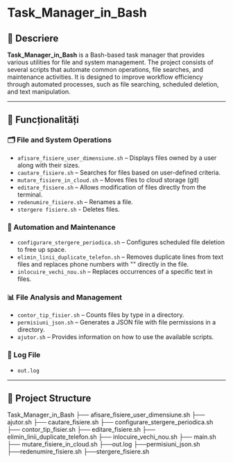 # Task_Manager_in_Bash

## 📜 Descriere

**Task_Manager_in_Bash**  is a Bash-based task manager that provides various utilities for file and system management. The project consists of several scripts that automate common operations, file searches, and maintenance activities. It is designed to improve workflow efficiency through automated processes, such as file searching, scheduled deletion, and text manipulation.

---

## 🔹 Funcționalități

### 🗂 File and System Operations

- `afisare_fisiere_user_dimensiune.sh` – Displays files owned by a user along with their sizes.
- `cautare_fisiere.sh` – Searches for files based on user-defined criteria.
- `mutare_fisiere_in_cloud.sh` – Moves files to cloud storage (git)
- `editare_fisiere.sh` – Allows modification of files directly from the terminal.
- `redenumire_fisiere.sh` – Renames a file.
- `stergere fisiere.sh` - Deletes files.

### 🔄 Automation and Maintenance

- `configurare_stergere_periodica.sh` –  Configures scheduled file deletion to free up space.
- `elimin_linii_duplicate_telefon.sh` – Removes duplicate lines from text files and replaces phone numbers with "<PHONE NUMBER>" directly in the file.
- `inlocuire_vechi_nou.sh` – Replaces occurrences of a specific text in files.

### 📊 File Analysis and Management

- `contor_tip_fisier.sh` –  Counts files by type in a directory.
-  `permisiuni_json.sh` – Generates a JSON file with file permissions in a directory.
- `ajutor.sh` – Provides information on how to use the available scripts.

### 📄 Log File
-  `out.log`

---

## 📂 Project Structure

Task_Manager_in_Bash
├── afisare_fisiere_user_dimensiune.sh
├── ajutor.sh
├── cautare_fisiere.sh
├── configurare_stergere_periodica.sh
├── contor_tip_fisier.sh 
├── editare_fisiere.sh 
├── elimin_linii_duplicate_telefon.sh 
├── inlocuire_vechi_nou.sh 
├── main.sh 
├── mutare_fisiere_in_cloud.sh
├──out.log
├──permisiuni_json.sh
├──redenumire_fisiere.sh
├──stergere_fisiere.sh
